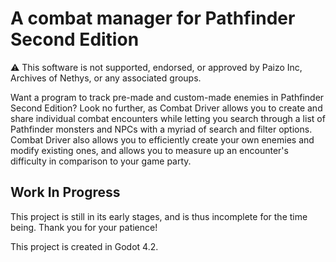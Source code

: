 # A combat manager for Pathfinder Second Edition

⚠ This software is not supported, endorsed, or approved by Paizo Inc, Archives of Nethys, or any associated groups.

Want a program to track pre-made and custom-made enemies in Pathfinder Second Edition? Look no further, as Combat Driver allows you to create and share individual combat encounters while letting you search through a list of Pathfinder monsters and NPCs with a myriad of search and filter options.
Combat Driver also allows you to efficiently create your own enemies and modify existing ones, and allows you to measure up an encounter's difficulty in comparison to your game party.

## Work In Progress

This project is still in its early stages, and is thus incomplete for the time being. Thank you for your patience!


This project is created in Godot 4.2.
